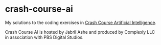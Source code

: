 # crash-course-ai

My solutions to the coding exercises in [Crash Course Artificial Intelligence](https://www.youtube.com/watch?v=GvYYFloV0aA).

Crash Course AI is hosted by Jabril Ashe and produced by Complexly LLC in association with PBS Digital Studios.
